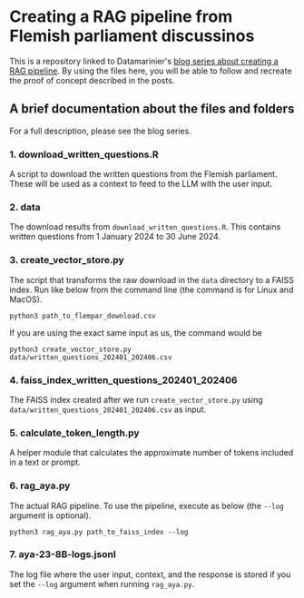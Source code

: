 # Creating a RAG pipeline from Flemish parliament discussinos

This is a repository linked to Datamarinier's [blog series about creating a RAG pipeline](https://medium.com/@Datamarinier/making-an-api-out-of-a-hugging-face-model-introduction-a0c4b2408f52).
By using the files here, you will be able to follow and recreate the proof of concept described in the posts.

## A brief documentation about the files and folders

For a full description, please see the blog series.

### 1. download_written_questions.R

A script to download the written questions from the Flemish parliament.
These will be used as a context to feed to the LLM with the user input.

### 2. data

The download results from `download_written_questions.R`. 
This contains written questions from 1 January 2024 to 30 June 2024.

### 3. create_vector_store.py

The script that transforms the raw download in the `data` directory to a FAISS index.
Run like below from the command line (the command is for Linux and MacOS). 

```commandline
python3 path_to_flempar_download.csv
```

If you are using the exact same input as us, the command would be

```commandline
python3 create_vector_store.py data/written_questions_202401_202406.csv 
```

### 4. faiss_index_written_questions_202401_202406

The FAISS index created after we run `create_vector_store.py` using `data/written_questions_202401_202406.csv`
as input.

### 5. calculate_token_length.py

A helper module that calculates the approximate number of tokens included in a text or prompt.

### 6. rag_aya.py

The actual RAG pipeline. To use the pipeline, execute as below (the `--log` argument is optional).

```commandline
python3 rag_aya.py path_to_faiss_index --log
```

### 7. aya-23-8B-logs.jsonl

The log file where the user input, context, and the response is stored if you set the `--log` argument
when running `rag_aya.py`.

